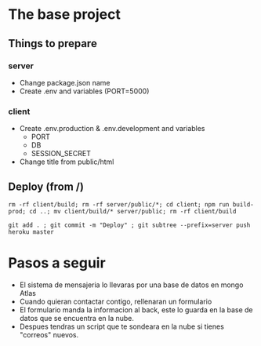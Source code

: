 # The base project

## Things to prepare

### server

* Change package.json name
* Create .env and variables (PORT=5000)

### client

* Create .env.production & .env.development and variables
    * PORT
    * DB
    * SESSION_SECRET
* Change title from public/html

## Deploy (from /)
````
rm -rf client/build; rm -rf server/public/*; cd client; npm run build-prod; cd ..; mv client/build/* server/public; rm -rf client/build
````
```
git add . ; git commit -m "Deploy" ; git subtree --prefix=server push heroku master
```


# Pasos a seguir

* El sistema de mensajeria lo llevaras por una base de datos en mongo Atlas
* Cuando quieran contactar contigo, rellenaran un formulario
* El formulario manda la informacion al back, este lo guarda en la base de datos que se encuentra en la nube.
* Despues tendras un script que te sondeara en la nube si tienes "correos" nuevos.